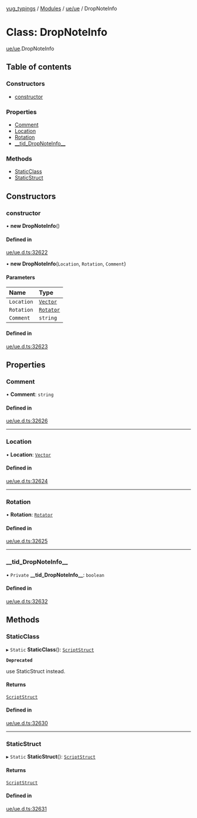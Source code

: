 [yug_typings](../README.md) / [Modules](../modules.md) / [ue/ue](../modules/ue_ue.md) / DropNoteInfo

# Class: DropNoteInfo

[ue/ue](../modules/ue_ue.md).DropNoteInfo

## Table of contents

### Constructors

- [constructor](ue_ue.DropNoteInfo.md#constructor)

### Properties

- [Comment](ue_ue.DropNoteInfo.md#comment)
- [Location](ue_ue.DropNoteInfo.md#location)
- [Rotation](ue_ue.DropNoteInfo.md#rotation)
- [\_\_tid\_DropNoteInfo\_\_](ue_ue.DropNoteInfo.md#__tid_dropnoteinfo__)

### Methods

- [StaticClass](ue_ue.DropNoteInfo.md#staticclass)
- [StaticStruct](ue_ue.DropNoteInfo.md#staticstruct)

## Constructors

### constructor

• **new DropNoteInfo**()

#### Defined in

[ue/ue.d.ts:32622](https://github.com/YugMetaverse/yug_typings/blob/25cad34/ue/ue.d.ts#L32622)

• **new DropNoteInfo**(`Location`, `Rotation`, `Comment`)

#### Parameters

| Name | Type |
| :------ | :------ |
| `Location` | [`Vector`](ue_ue_s.Vector.md) |
| `Rotation` | [`Rotator`](ue_ue_s.Rotator.md) |
| `Comment` | `string` |

#### Defined in

[ue/ue.d.ts:32623](https://github.com/YugMetaverse/yug_typings/blob/25cad34/ue/ue.d.ts#L32623)

## Properties

### Comment

• **Comment**: `string`

#### Defined in

[ue/ue.d.ts:32626](https://github.com/YugMetaverse/yug_typings/blob/25cad34/ue/ue.d.ts#L32626)

___

### Location

• **Location**: [`Vector`](ue_ue_s.Vector.md)

#### Defined in

[ue/ue.d.ts:32624](https://github.com/YugMetaverse/yug_typings/blob/25cad34/ue/ue.d.ts#L32624)

___

### Rotation

• **Rotation**: [`Rotator`](ue_ue_s.Rotator.md)

#### Defined in

[ue/ue.d.ts:32625](https://github.com/YugMetaverse/yug_typings/blob/25cad34/ue/ue.d.ts#L32625)

___

### \_\_tid\_DropNoteInfo\_\_

• `Private` **\_\_tid\_DropNoteInfo\_\_**: `boolean`

#### Defined in

[ue/ue.d.ts:32632](https://github.com/YugMetaverse/yug_typings/blob/25cad34/ue/ue.d.ts#L32632)

## Methods

### StaticClass

▸ `Static` **StaticClass**(): [`ScriptStruct`](ue_ue.ScriptStruct.md)

**`Deprecated`**

use StaticStruct instead.

#### Returns

[`ScriptStruct`](ue_ue.ScriptStruct.md)

#### Defined in

[ue/ue.d.ts:32630](https://github.com/YugMetaverse/yug_typings/blob/25cad34/ue/ue.d.ts#L32630)

___

### StaticStruct

▸ `Static` **StaticStruct**(): [`ScriptStruct`](ue_ue.ScriptStruct.md)

#### Returns

[`ScriptStruct`](ue_ue.ScriptStruct.md)

#### Defined in

[ue/ue.d.ts:32631](https://github.com/YugMetaverse/yug_typings/blob/25cad34/ue/ue.d.ts#L32631)
